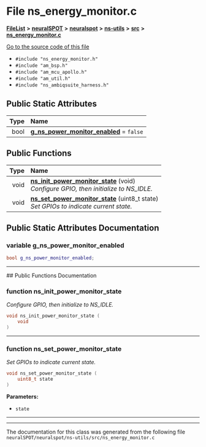 

# File ns\_energy\_monitor.c



[**FileList**](files.md) **>** [**neuralSPOT**](dir_75594cce7c7773aa3cb253214bf56510.md) **>** [**neuralspot**](dir_b737d82f35ec218ac5a7ef4105db9c0e.md) **>** [**ns-utils**](dir_8caed56d1b8d43fb57ec0577c38aa59e.md) **>** [**src**](dir_5922fa0bec7bd191dd0e3ff5da447491.md) **>** [**ns\_energy\_monitor.c**](ns__energy__monitor_8c.md)

[Go to the source code of this file](ns__energy__monitor_8c_source.md)



* `#include "ns_energy_monitor.h"`
* `#include "am_bsp.h"`
* `#include "am_mcu_apollo.h"`
* `#include "am_util.h"`
* `#include "ns_ambiqsuite_harness.h"`























## Public Static Attributes

| Type | Name |
| ---: | :--- |
|  bool | [**g\_ns\_power\_monitor\_enabled**](#variable-g_ns_power_monitor_enabled)   = `false`<br> |














## Public Functions

| Type | Name |
| ---: | :--- |
|  void | [**ns\_init\_power\_monitor\_state**](#function-ns_init_power_monitor_state) (void) <br>_Configure GPIO, then initialize to NS\_IDLE._  |
|  void | [**ns\_set\_power\_monitor\_state**](#function-ns_set_power_monitor_state) (uint8\_t state) <br>_Set GPIOs to indicate current state._  |




























## Public Static Attributes Documentation




### variable g\_ns\_power\_monitor\_enabled 

```C++
bool g_ns_power_monitor_enabled;
```




<hr>
## Public Functions Documentation




### function ns\_init\_power\_monitor\_state 

_Configure GPIO, then initialize to NS\_IDLE._ 
```C++
void ns_init_power_monitor_state (
    void
) 
```




<hr>



### function ns\_set\_power\_monitor\_state 

_Set GPIOs to indicate current state._ 
```C++
void ns_set_power_monitor_state (
    uint8_t state
) 
```





**Parameters:**


* `state` 




        

<hr>

------------------------------
The documentation for this class was generated from the following file `neuralSPOT/neuralspot/ns-utils/src/ns_energy_monitor.c`

